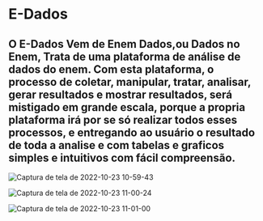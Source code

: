 # E-Dados

## O E-Dados Vem de Enem Dados,ou Dados no Enem, Trata de uma plataforma de análise de dados do enem. Com esta plataforma, o processo de coletar, manipular, tratar, analisar, gerar resultados e mostrar resultados, será mistigado em grande escala, porque a propria plataforma irá por se só realizar todos esses processos, e entregando ao usuário o resultado de toda a analise e com tabelas e graficos simples e intuitivos com fácil compreensão. 

![Captura de tela de 2022-10-23 10-59-43](https://user-images.githubusercontent.com/71037296/197396906-9b419f80-85b2-4c65-b535-ca5428dbae0f.png)


![Captura de tela de 2022-10-23 11-00-24](https://user-images.githubusercontent.com/71037296/197396908-bf6cf659-54ec-4b3e-9576-5ce545cdae36.png)


![Captura de tela de 2022-10-23 11-01-00](https://user-images.githubusercontent.com/71037296/197396910-f692a535-37ff-4c0d-9496-be92e33ffcee.png)
